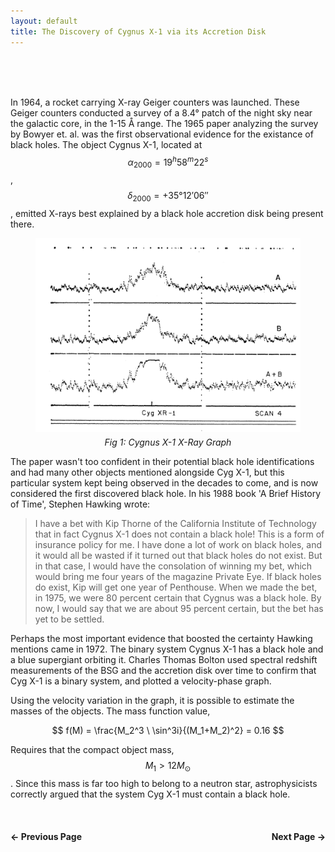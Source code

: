 ```yaml
---
layout: default
title: The Discovery of Cygnus X-1 via its Accretion Disk
---
```


<br>

<br>

<br>

In 1964, a rocket carrying X-ray Geiger counters was launched. These Geiger counters conducted a survey of a 8.4° patch of the night sky near the galactic core, in the 1-15 Å range. The 1965 paper analyzing the survey by Bowyer et. al. was the first observational evidence for the existance of black holes. The object Cygnus X-1, located at $$\alpha_{2000} = 19^h 58^m 22^s$$, $$\delta_{2000} = +35° 12' 06''$$, emitted X-rays best explained by a black hole accretion disk being present there.

<figure style="text-align: center;">
  <img src="/assets/css/cyg_x1.png" alt="Cygnus X-1 X-ray Graph" width="500"/>
  <figcaption style="margin-top: 5px; font-style: italic;">Fig 1: Cygnus X-1 X-Ray Graph</figcaption>
</figure>


The paper wasn't too confident in their potential black hole identifications and had many other objects mentioned alongside Cyg X-1, but this particular system kept being observed in the decades to come, and is now considered the first discovered black hole. In his 1988 book 'A Brief History of Time', Stephen Hawking wrote:

>I have a bet with Kip Thorne of the California Institute of Technology that in fact Cygnus X-1 does not contain a black hole! This is a form of insurance policy for me. I have done a lot of work on black holes, and it would all be wasted if it turned out that black holes do not exist. But in that case, I would have the consolation of winning my bet, which would bring me four years of the magazine Private Eye. If black holes do exist, Kip will get one year of Penthouse. When we made the bet, in 1975, we were 80 percent certain that Cygnus was a black hole. By now, I would say that we are about 95 percent certain, but the bet has yet to be settled.

Perhaps the most important evidence that boosted the certainty Hawking mentions came in 1972. The binary system Cygnus X-1 has a black hole and a blue supergiant orbiting it. Charles Thomas Bolton used spectral redshift measurements of the BSG and the accretion disk over time to confirm that Cyg X-1 is a binary system, and plotted a velocity-phase graph.

Using the velocity variation in the graph, it is possible to estimate the masses of the objects. The mass function value,

$$
f(M) = \frac{M_2^3 \ \sin^3i}{(M_1+M_2)^2} = 0.16
$$

Requires that the compact object mass, $$M_1 > 12 M_{\odot}$$. Since this mass is far too high to belong to a neutron star, astrophysicists correctly argued that the system Cyg X-1 must contain a black hole.

<br>

<div style="display: flex; justify-content: space-between; margin-top: 20px;">
  <a href="/theoretical_basis.md" style="text-decoration: none; font-weight: bold;">&#8592; Previous Page</a>
  <a href="/gravitational_waves.md" style="text-decoration: none; font-weight: bold;">Next Page &#8594;</a>
</div>

<br>
